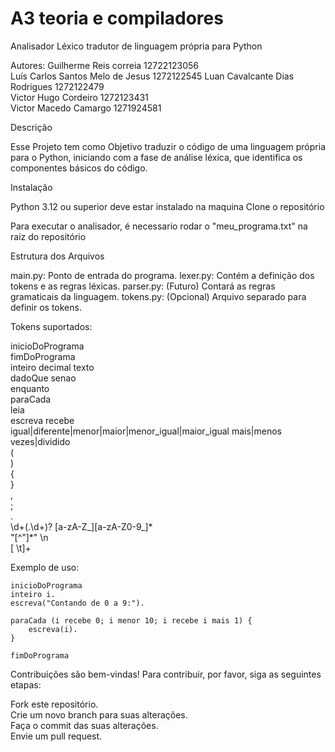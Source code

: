 # A3 teoria e compiladores

Analisador Léxico tradutor de linguagem própria para Python

Autores:
Guilherme Reis correia 12722123056    
Luís Carlos Santos Melo de Jesus 1272122545 
Luan Cavalcante Dias Rodrigues 1272122479   
Victor Hugo Cordeiro   1272123431   
Victor Macedo Camargo  1271924581   

Descrição

Esse Projeto tem como Objetivo traduzir o código de uma linguagem própria para o Python, iniciando com a fase de análise léxica, que identifica os componentes básicos do código.


Instalação

Python 3.12 ou superior deve estar instalado na maquina
Clone o repositório

Para executar o analisador, é necessario rodar o "meu_programa.txt" na raiz do repositório

Estrutura dos Arquivos

main.py: Ponto de entrada do programa.
lexer.py: Contém a definição dos tokens e as regras léxicas.
parser.py: (Futuro) Contará as regras gramaticais da linguagem.
tokens.py: (Opcional) Arquivo separado para definir os tokens.

Tokens suportados:

inicioDoPrograma    
fimDoPrograma   
inteiro 
decimal 
texto   
dadoQue 
senao   
enquanto    
paraCada    
leia    
escreva 
recebe  
igual|diferente|menor|maior|menor_igual|maior_igual 
mais|menos  
vezes|dividido  
\(  
\)  
\{  
\}     
,      
;   
\.  
\d+(\.\d+)? 
[a-zA-Z_][a-zA-Z0-9_]*  
"[^"]*" 
\n  
[ \t]+  



Exemplo de uso: 

    inicioDoPrograma
    inteiro i.
    escreva("Contando de 0 a 9:").
    
    paraCada (i recebe 0; i menor 10; i recebe i mais 1) {
        escreva(i).
    }

    fimDoPrograma

Contribuições são bem-vindas! Para contribuir, por favor, siga as seguintes etapas:

Fork este repositório.  
Crie um novo branch para suas alterações.   
Faça o commit das suas alterações.  
Envie um pull request.  

